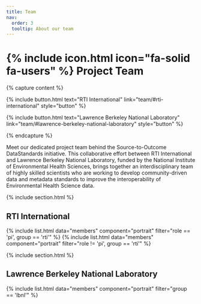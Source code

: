 ```yaml
---
title: Team
nav:
  order: 3
  tooltip: About our team
---
```


# {% include icon.html icon="fa-solid fa-users" %} Project Team

{% capture content %}

{% 
include button.html 
text="RTI International" 
link="team/#rti-international" 
style="button" 
%}

{% 
include button.html 
text="Lawrence Berkeley National Laboratory" 
link="team/#lawrence-berkeley-national-laboratory" 
style="button" 
%}

{% endcapture %}

Meet our dedicated project team behind the Source-to-Outcome DataStandards initiative. This collaborative effort between RTI International and Lawrence Berkeley National Laboratory, funded by the National Institute of Environmental Health Sciences, brings together an interdisciplinary team of highly skilled scientists who are working to develop community-driven data and metadata standards to improve the interoperability of Environmental Health Science data.


{% include section.html %}

## RTI International

{% include list.html data="members" component="portrait" filter="role == 'pi', group == 'rti'" %}
{% include list.html data="members" component="portrait" filter="role != 'pi', group == 'rti'" %}

{% include section.html %}

## Lawrence Berkeley National Laboratory 

{% include list.html data="members" component="portrait" filter="group == 'lbnl'" %}

